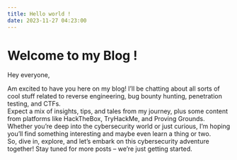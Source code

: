 ```yaml
---
title: Hello world !
date: 2023-11-27 04:23:00 
---
```


# Welcome to my Blog ! 
Hey everyone,

Am excited to have you here on my blog!  I’ll be chatting about all sorts of cool stuff related to reverse engineering, bug bounty hunting, penetration testing, and CTFs. <br> Expect a mix of insights, tips, and tales from my journey, plus some content from platforms like HackTheBox, TryHackMe, and Proving Grounds. <br> 
Whether you’re deep into the cybersecurity world or just curious, I’m hoping you’ll find something interesting and maybe even learn a thing or two. <br>  So, dive in, explore, and let’s embark on this cybersecurity adventure together!
Stay tuned for more posts – we’re just getting started.
